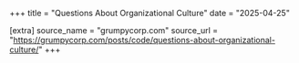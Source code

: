 +++
title = "Questions About Organizational Culture"
date = "2025-04-25"

[extra]
source_name = "grumpycorp.com"
source_url = "https://grumpycorp.com/posts/code/questions-about-organizational-culture/"
+++

